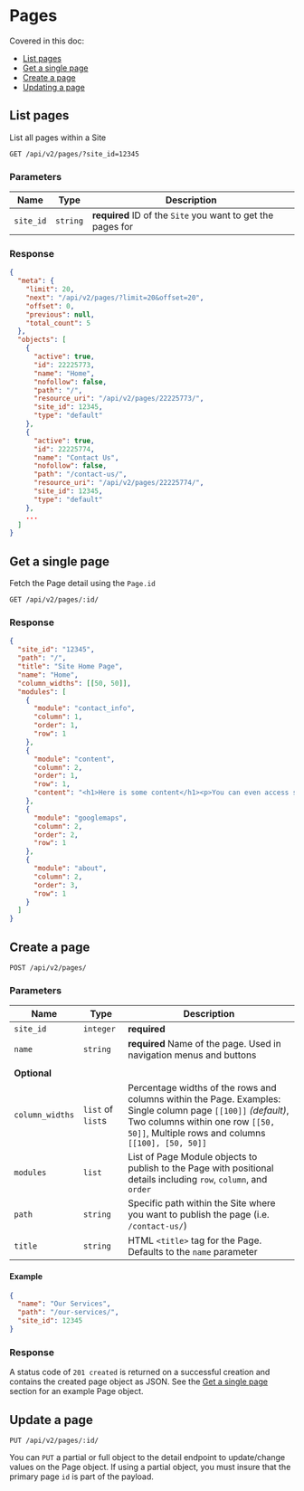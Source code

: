 # Pages

Covered in this doc:
* [List pages](#list-pages)
* [Get a single page](#get-a-single-page)
* [Create a page](#create-a-page)
* [Updating a page](#updating-a-page)

## List pages

List all pages within a Site

    GET /api/v2/pages/?site_id=12345

### Parameters

Name | Type | Description
-----|------|--------------
`site_id`|`string`|**required** ID of the `Site` you want to get the pages for

### Response

```json
{
  "meta": {
    "limit": 20,
    "next": "/api/v2/pages/?limit=20&offset=20",
    "offset": 0,
    "previous": null,
    "total_count": 5
  },
  "objects": [
    {
      "active": true,
      "id": 22225773,
      "name": "Home",
      "nofollow": false,
      "path": "/",
      "resource_uri": "/api/v2/pages/22225773/",
      "site_id": 12345,
      "type": "default"
    },
    {
      "active": true,
      "id": 22225774,
      "name": "Contact Us",
      "nofollow": false,
      "path": "/contact-us/",
      "resource_uri": "/api/v2/pages/22225774/",
      "site_id": 12345,
      "type": "default"
    },
    ...
  ]
}
```

## Get a single page

Fetch the Page detail using the `Page.id`

    GET /api/v2/pages/:id/

### Response

```json
{
  "site_id": "12345",
  "path": "/",
  "title": "Site Home Page",
  "name": "Home",
  "column_widths": [[50, 50]],
  "modules": [
    {
      "module": "contact_info",
      "column": 1,
      "order": 1,
      "row": 1
    },
    {
      "module": "content",
      "column": 2,
      "order": 1,
      "row": 1,
      "content": "<h1>Here is some content</h1><p>You can even access site meta data like ${business_name} and ${city}</p>"
    },
    {
      "module": "googlemaps",
      "column": 2,
      "order": 2,
      "row": 1
    },
    {
      "module": "about",
      "column": 2,
      "order": 3,
      "row": 1
    }
  ]
}
```

## Create a page

    POST /api/v2/pages/

### Parameters

Name | Type | Description
-----|------|--------------
`site_id`|`integer`|**required**
`name`|`string`|**required** Name of the page. Used in navigation menus and buttons
||
**Optional**||
`column_widths`|`list` of `list`s|Percentage widths of the rows and columns within the Page. Examples: Single column page `[[100]]` *(default)*, Two columns within one row `[[50, 50]]`, Multiple rows and columns `[[100], [50, 50]]`
`modules`|`list`|List of Page Module objects to publish to the Page with positional details including `row`, `column`, and `order`
`path`|`string`|Specific path within the Site where you want to publish the page (i.e. `/contact-us/`)
`title`|`string`|HTML `<title>` tag for the Page. Defaults to the `name` parameter

#### Example

```json
{
  "name": "Our Services",
  "path": "/our-services/",
  "site_id": 12345
}
```

### Response

A status code of `201 created` is returned on a successful creation and contains the created page object as JSON. See the [Get a single page](#get-a-single-page) section for an example Page object.

## Update a page

    PUT /api/v2/pages/:id/

You can `PUT` a partial or full object to the detail endpoint to update/change values on the Page object. If using a partial object, you must insure that the primary page `id` is part of the payload.

